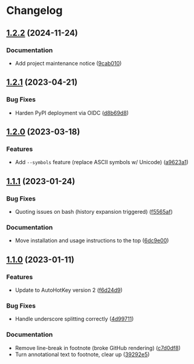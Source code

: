# Changelog

## [1.2.2](https://github.com/alexpovel/betterletter/compare/v1.2.1...v1.2.2) (2024-11-24)


### Documentation

* Add project maintenance notice ([9cab010](https://github.com/alexpovel/betterletter/commit/9cab01098b93637ce5a0913fd6cf3cd9e65c3e21))

## [1.2.1](https://github.com/alexpovel/betterletter/compare/v1.2.0...v1.2.1) (2023-04-21)


### Bug Fixes

* Harden PyPI deployment via OIDC ([d8b69d8](https://github.com/alexpovel/betterletter/commit/d8b69d8ecae25b2e9b78246344111be8675b963e))

## [1.2.0](https://github.com/alexpovel/betterletter/compare/v1.1.1...v1.2.0) (2023-03-18)


### Features

* Add `--symbols` feature (replace ASCII symbols w/ Unicode) ([a9623a1](https://github.com/alexpovel/betterletter/commit/a9623a1c5c106b8bf9d6a74d295da38f161ad752))

## [1.1.1](https://github.com/alexpovel/betterletter/compare/v1.1.0...v1.1.1) (2023-01-24)


### Bug Fixes

* Quoting issues on bash (history expansion triggered) ([f5565af](https://github.com/alexpovel/betterletter/commit/f5565afddef40e341b142a8db7f2873c44e97e03))


### Documentation

* Move installation and usage instructions to the top ([6dc9e00](https://github.com/alexpovel/betterletter/commit/6dc9e00aa957b978e7f9ae16a91ddf54b923024d))

## [1.1.0](https://github.com/alexpovel/betterletter/compare/v1.0.5...v1.1.0) (2023-01-11)


### Features

* Update to AutoHotKey version 2 ([f6d24d9](https://github.com/alexpovel/betterletter/commit/f6d24d94f3cb9cac596556ea94d8969904543243))


### Bug Fixes

* Handle underscore splitting correctly ([4d99711](https://github.com/alexpovel/betterletter/commit/4d99711586cb2f15a05fc2569bb8009fb4b9cd76))


### Documentation

* Remove line-break in footnote (broke GitHub rendering) ([c7d0df8](https://github.com/alexpovel/betterletter/commit/c7d0df889b15e8a5c4b893a860f3029b584a9a7b))
* Turn annotational text to footnote, clear up ([39292e5](https://github.com/alexpovel/betterletter/commit/39292e51450e95a9551ac04620a585fb2c3cf92b))
